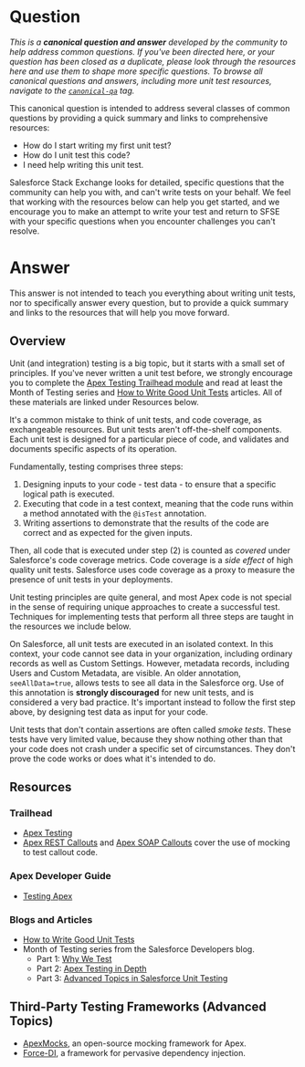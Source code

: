 # Question

*This is a **canonical question and answer** developed by the community to help address common questions. If you've been directed here, or your question has been closed as a duplicate, please look through the resources here and use them to shape more specific questions. To browse all canonical questions and answers, including more unit test resources, navigate to the [`canonical-qa`](https://salesforce.stackexchange.com/questions/tagged/canonical-qa) tag.*

This canonical question is intended to address several classes of common questions by providing a quick summary and links to comprehensive resources:

 - How do I start writing my first unit test? 
 - How do I unit test this code? 
 - I need help writing this unit test.
 
Salesforce Stack Exchange looks for detailed, specific questions that the community can help you with, and can't write tests on your behalf. We feel that working with the resources below can help you get started, and we encourage you to make an attempt to write your test and return to SFSE with your specific questions when you encounter challenges you can't resolve.

# Answer

This answer is not intended to teach you everything about writing unit tests, nor to specifically answer every question, but to provide a quick summary and links to the resources that will help you move forward.

## Overview

Unit (and integration) testing is a big topic, but it starts with a small set of principles. If you've never written a unit test before, we strongly encourage you to complete the [Apex Testing Trailhead module](https://trailhead.salesforce.com/content/learn/modules/apex_testing) and read at least the Month of Testing series and [How to Write Good Unit Tests](https://developer.salesforce.com/page/How_to_Write_Good_Unit_Tests) articles. All of these materials are linked under Resources below.

It's a common mistake to think of unit tests, and code coverage, as exchangeable resources. But unit tests aren't off-the-shelf components. Each unit test is designed for a particular piece of code, and validates and documents specific aspects of its operation.

Fundamentally, testing comprises three steps: 

 1. Designing inputs to your code - test data - to ensure that a specific logical path is executed. 
 1. Executing that code in a test context, meaning that the code runs within a method annotated with the `@isTest` annotation.
 1. Writing assertions to demonstrate that the results of the code are correct and as expected for the given inputs.

Then, all code that is executed under step (2) is counted as *covered* under Salesforce's code coverage metrics. Code coverage is a *side effect* of high quality unit tests. Salesforce uses code coverage as a proxy to measure the presence of unit tests in your deployments.

Unit testing principles are quite general, and most Apex code is not special in the sense of requiring unique approaches to create a successful test. Techniques for implementing tests that perform all three steps are taught in the resources we include below.

On Salesforce, all unit tests are executed in an isolated context. In this context, your code cannot see data in your organization, including ordinary records as well as Custom Settings. However, metadata records, including Users and Custom Metadata, are visible. An older annotation, `seeAllData=true`, allows tests to see all data in the Salesforce org. Use of this annotation is **strongly discouraged** for new unit tests, and is considered a very bad practice. It's important instead to follow the first step above, by designing test data as input for your code.

Unit tests that don't contain assertions are often called *smoke tests*. These tests have very limited value, because they show nothing other than that your code does not crash under a specific set of circumstances. They don't prove the code works or does what it's intended to do.

## Resources

### Trailhead

 - [Apex Testing](https://trailhead.salesforce.com/content/learn/modules/apex_testing)
 - [Apex REST Callouts](https://trailhead.salesforce.com/en/content/learn/modules/apex_integration_services/apex_integration_rest_callouts) and [Apex SOAP Callouts](https://trailhead.salesforce.com/content/learn/modules/apex_integration_services/apex_integration_soap_callouts) cover the use of mocking to test callout code.
 
 ### Apex Developer Guide
 
  - [Testing Apex](https://developer.salesforce.com/docs/atlas.en-us.apexcode.meta/apexcode/apex_testing.htm)
 
 ### Blogs and Articles
 
  - [How to Write Good Unit Tests](https://developer.salesforce.com/page/How_to_Write_Good_Unit_Tests)
  - Month of Testing series from the Salesforce Developers blog.
     - Part 1: [Why We Test](https://developer.salesforce.com/blogs/2018/05/why-we-test.html)
     - Part 2: [Apex Testing in Depth](https://developer.salesforce.com/blogs/2018/05/month-of-testing-apex-testing-in-depth-part-2-of-3.html)
     - Part 3: [Advanced Topics in Salesforce Unit Testing](https://developer.salesforce.com/blogs/2018/05/month-of-testing-advanced-topics-in-salesforce-unit-testing-part-3-of-3.html)
     
## Third-Party Testing Frameworks (Advanced Topics)

 - [ApexMocks](https://github.com/financialforcedev/fflib-apex-mocks), an open-source mocking framework for Apex.
 - [Force-DI](https://github.com/afawcett/force-di), a framework for pervasive dependency injection.

